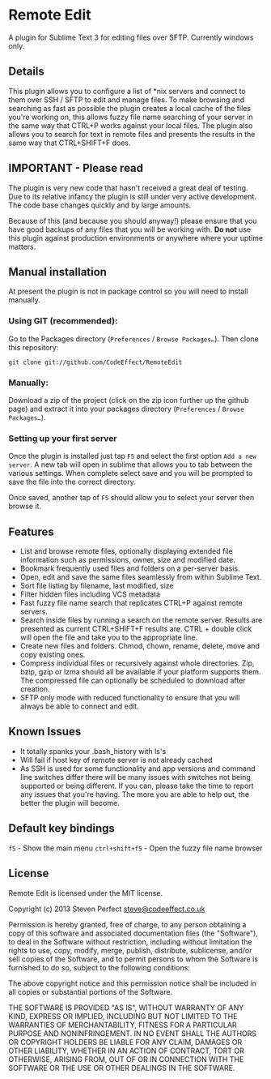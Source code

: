 # Remote Edit #

A plugin for Sublime Text 3 for editing files over SFTP. Currently windows only.

## Details ##

This plugin allows you to configure a list of *nix servers and connect to them over SSH / SFTP to edit and manage files. To make browsing and searching as fast as possible the plugin creates a local cache of the files you're working on, this allows fuzzy file name searching of your server in the same way that CTRL+P works against your local files. The plugin also allows you to search for text in remote files and presents the results in the same way that CTRL+SHIFT+F does.

## IMPORTANT - Please read ##
The plugin is very new code that hasn't received a great deal of testing. Due to its relative infancy the plugin is still under very active development. The code base changes quickly and by large amounts.

Because of this (and because you should anyway!) please ensure that you have good backups of any files that you will be working with. **Do not** use this plugin against production environments or anywhere where your uptime matters.

## Manual installation ##

At present the plugin is not in package control so you will need to install manually.

### Using GIT (recommended): ###
Go to the Packages directory (`Preferences` / `Browse Packages…`). Then clone this
repository:

    git clone git://github.com/CodeEffect/RemoteEdit

### Manually: ###
Download a zip of the project (click on the zip icon further up the github page) and extract
it into your packages directory (`Preferences` / `Browse Packages…`).

### Setting up your first server ###
Once the plugin is installed just tap `F5` and select the first option `Add a new server`. A new tab will open in sublime that allows you to tab between the various settings. When complete select save and you will be prompted to save the file into the correct directory.

Once saved, another tap of `F5` should allow you to select your server then browse it.

## Features ##
 - List and browse remote files, optionally displaying extended file information such as permissions, owner, size and modified date.
 - Bookmark frequently used files and folders on a per-server basis.
 - Open, edit and save the same files seamlessly from within Sublime Text.
 - Sort file listing by filename, last modified, size
 - Filter hidden files including VCS metadata
 - Fast fuzzy file name search that replicates CTRL+P against remote servers.
 - Search inside files by running a search on the remote server. Results are presented as current CTRL+SHIFT+F results are. CTRL + double click will open the file and take you to the appropriate line.
 - Create new files and folders. Chmod, chown, rename, delete, move and copy existing ones.
 - Compress individual files or recursively against whole directories. Zip, bzip, gzip or lzma should all be available if your platform supports them. The compressed file can optionally be scheduled to download after creation.
 - SFTP only mode with reduced functionality to ensure that you will always be able to connect and edit.

## Known Issues ##

 - It totally spanks your .bash_history with ls's
 - Will fail if host key of remote server is not already cached
 - As SSH is used for some functionality and app versions and command line switches differ there will be many issues with switches not being supported or being different. If you can, please take the time to report any issues that you're having. The more you are able to help out, the better the plugin will become.

## Default key bindings ##

`f5` - Show the main menu
`ctrl+shift+f5` - Open the fuzzy file name browser

## License ##

Remote Edit is licensed under the MIT license.

  Copyright (c) 2013 Steven Perfect <steve@codeeffect.co.uk>

  Permission is hereby granted, free of charge, to any person obtaining a copy
  of this software and associated documentation files (the "Software"), to deal
  in the Software without restriction, including without limitation the rights
  to use, copy, modify, merge, publish, distribute, sublicense, and/or sell
  copies of the Software, and to permit persons to whom the Software is
  furnished to do so, subject to the following conditions:

  The above copyright notice and this permission notice shall be included in
  all copies or substantial portions of the Software.

  THE SOFTWARE IS PROVIDED "AS IS", WITHOUT WARRANTY OF ANY KIND, EXPRESS OR
  IMPLIED, INCLUDING BUT NOT LIMITED TO THE WARRANTIES OF MERCHANTABILITY,
  FITNESS FOR A PARTICULAR PURPOSE AND NONINFRINGEMENT. IN NO EVENT SHALL THE
  AUTHORS OR COPYRIGHT HOLDERS BE LIABLE FOR ANY CLAIM, DAMAGES OR OTHER
  LIABILITY, WHETHER IN AN ACTION OF CONTRACT, TORT OR OTHERWISE, ARISING FROM,
  OUT OF OR IN CONNECTION WITH THE SOFTWARE OR THE USE OR OTHER DEALINGS IN
  THE SOFTWARE.
